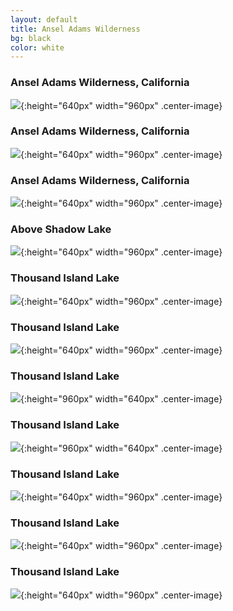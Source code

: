```yaml
---
layout: default
title: Ansel Adams Wilderness
bg: black
color: white
---
```


### Ansel Adams Wilderness, California
![](https://lh3.googleusercontent.com/Gjx9NS6dEWJfZmoE7V9GOoRNP3jws6MjJEvv4hgBVzfWI_B67VN7hxTiaXG4TLE_tBEUsxQDjWDzJBb4f8fhMX8v4fZyzGdx5wlpoJW3aBHzMlxleJIe8v8t-8yyR9mgEiH6rY_gm4g=w2400){:height="640px" width="960px" .center-image}

### Ansel Adams Wilderness, California
![](https://lh3.googleusercontent.com/L-7I14JNvNjkc5HJKyBQlTG8UJKjTKTB1cxkpzv-pGQe9nK9wky95ll-bJQLJlcbQ7ZLHAXk1MrBfj4zYMZ-9DQVQFLGlhpezA51KnvgyluZ5DkMAxWxyPih4ErNN0V1hBLygB_sMVA=w2400){:height="640px" width="960px" .center-image}

### Ansel Adams Wilderness, California
![](https://lh3.googleusercontent.com/Uh-fzRIlR-yKCem8935FxPDAnQ6pbEvdpZ2emS6xdaLLKpvG1uLwLqSdPpV-w0RemURIATerf3L0LDxGfg_CnLmnXnmdwGmoF8agwxcnixkMEMj2-LHD_QUqe50Ze-IrflL1v6abMiU=w2400){:height="640px" width="960px" .center-image}

### Above Shadow Lake
![](https://lh3.googleusercontent.com/A9SUh-qybtqdbcBTPZ-AV8LLm4PYClKOK_MyonlcXB7GP1bnz-35i7JFX8K05I8MTwP-bmqgjd9CUzAKGvTXbWCsZrGTCon0jAMRcQcOKVb_zqHZzaT2sJS7hV7w0JYIfIrSXsl9rlI=w2400){:height="640px" width="960px" .center-image}

### Thousand Island Lake
![](https://lh3.googleusercontent.com/lo6brYGKEpctKhf15lYlxmlvgCUlSW7GoWGfTTMtE3NRKSiaZjvGlWc_ntPzkPBkzOzMG3SilIJTA8bsjHUzOagAIDXODmnL99Fpv61yBhi8NfqpILFYyp1oA54PCZIHHwxd7i5YLAs=w2400){:height="640px" width="960px" .center-image}

### Thousand Island Lake
![](https://lh3.googleusercontent.com/Vsauhr3P7sK615aveCUCKM-ejgRUdtPCYqmMDDLmJaL6RskolCB84j994ho6vmnrUQj6hxpmdFPYV5nySOnE4aLf1K79SVPFKuDoAQumraLb5Y6XtKjz8LL3LAmdIAItXK3ecoLacL0=w2400){:height="640px" width="960px" .center-image}

### Thousand Island Lake
![](https://lh3.googleusercontent.com/2oJsydlXoerTazkQaFGH41UVq1ncfNpZsPw89xu8VhV1BxHvbkjE49yDd0UUeO3njdExvztLRpdINWlORemOnAt5dAB9l-RNRkMCYICzSUWnou25obLHFXu9VceW9dkxUzCrSgXR-Zg=w2400){:height="960px" width="640px" .center-image}

### Thousand Island Lake
![](https://lh3.googleusercontent.com/Na0u-2ynZ84XaHDfaCf6v3Phj1MKRN0yWw4rF-I3AC_C85PsvGVrFbbq55mNSBggSWbCNcCkwr5otUOEWb78DqzHM-7kGMt0kH6UVilNW_ZO-VHfFZS5IQx-qwjVXmsiJdPjwmOgwYU=w2400){:height="960px" width="640px" .center-image}

### Thousand Island Lake
![](https://lh3.googleusercontent.com/5-u3AfNI0_iFJFXRBOenYKAyFXd2WitR8GZLqeTnTM38FcAk2ZdMD-5dze7d2iEgCVHD6dSC0L0PBhQg_ylVv0aGGYgUdI0_Yx-7t4Itw-DsumgrGNbIKqYNMr4uGtjFkypK9K6YNII=w2400){:height="640px" width="960px" .center-image}

### Thousand Island Lake
![](https://lh3.googleusercontent.com/jqTaA7oqB09kax66idsFBya7zMxiiDZ2PzFvLnZJ9pTG0_lliTt2wO5V2LG9dUGf4t2cubkrsWlbBtp3WHLgvMAT8ij_oU4j0R4VL1ps4vU2aBtCZd56U-ZB_Mzs6OMrf8G2eZ0xjkw=w2400){:height="640px" width="960px" .center-image}

### Thousand Island Lake
![](https://lh3.googleusercontent.com/hpOftOy657DWsj9uttPXkz9D0KH9Yx2AAP_3RKaR2CfL4k-8_JVm-EIvHfbyOu42LNoRq48Ili73c2JeKdC2X6Jx7wF3qxbbhgYBlT396xK9zoADtnJ14n1TSQDETi_DCAYX5MofTZw=w2400){:height="640px" width="960px" .center-image}
